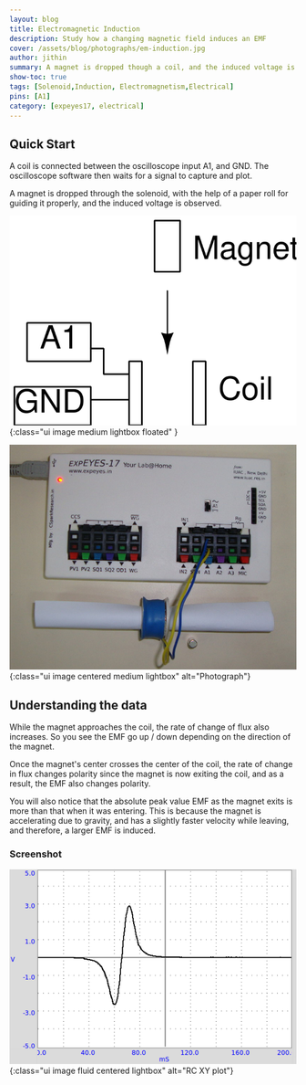 ```yaml
---
layout: blog
title: Electromagnetic Induction
description: Study how a changing magnetic field induces an EMF
cover: /assets/blog/photographs/em-induction.jpg
author: jithin
summary: A magnet is dropped though a coil, and the induced voltage is observed as a function of time. It helps understand the basic principles of EMF induced due to rate of change of magnetic flux.
show-toc: true
tags: [Solenoid,Induction, Electromagnetism,Electrical]
pins: [A1]
category: [expeyes17, electrical]
---
```



## Quick Start

A coil is connected between the oscilloscope input A1, and GND. The oscilloscope software then waits for a signal to capture and plot.

A magnet is dropped through the solenoid, with the help of a paper roll for guiding it properly, and the induced voltage is observed.

![](/assets/blog/schematics/induction.svg){:class="ui image medium lightbox floated" }

![](/assets/blog/photographs/em-induction.jpg){:class="ui image centered medium lightbox" alt="Photograph"}

## Understanding the data

While the magnet approaches the coil, the rate of change of flux also increases. So you see the EMF go up / down depending on the direction of the magnet.

Once the magnet's center crosses the center of the coil, the rate of change in flux changes polarity since the magnet is now exiting the coil, and as a 
result, the EMF also changes polarity.

You will also notice that the absolute peak value EMF as the magnet exits is more than that when it was entering. This is because
the magnet is accelerating due to gravity, and has a slightly faster velocity while leaving, and therefore, a larger EMF is induced.


### Screenshot

![](/assets/blog/screenshots/em-induction.png){:class="ui image fluid centered lightbox" alt="RC XY plot"}
